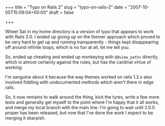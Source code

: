 +++
title = "Typo on Rails 2"
slug = "typo-on-rails-2"
date = "2007-10-05T15:09:04+00:00"
draft = false

+++

Whee! Sat in my home directory is a version of typo that appears to work with Rails 2.0. I ended up giving up on the themer approach which proved to be very hard to get up and running transparently - things kept disappearing off around infinite loops, which is no fun at all, let me tell you.

So, ended up cheating and ended up monkeying with <code>@@view\_paths</code> directly, which is almost certainly against the rules, but has the cardinal virtue of *working*.

I'm sanguine about it because the way themes worked on rails 1.2.x also involved fiddling with undocumented methods which aren't there in edge rails.

So, it now remains to walk around the thing, kick the tyres, write a few more tests and generally get myself to the point where I'm happy that it all works, and merge my local branch with the main line. I'm going to wait until 2.0.0 proper has been released, but now that I've done the work I expect to be merging it sharpish.
